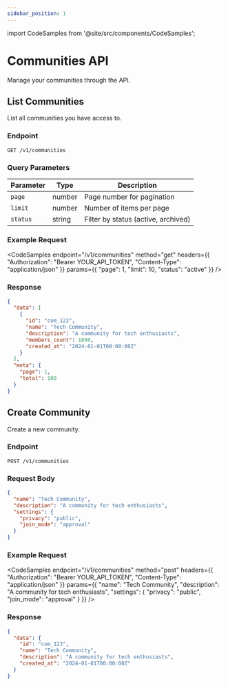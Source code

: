 ```yaml
---
sidebar_position: 1
---
```


import CodeSamples from '@site/src/components/CodeSamples';

# Communities API

Manage your communities through the API.

## List Communities

List all communities you have access to.

### Endpoint

`GET /v1/communities`

### Query Parameters

| Parameter | Type   | Description                         |
| --------- | ------ | ----------------------------------- |
| `page`    | number | Page number for pagination          |
| `limit`   | number | Number of items per page            |
| `status`  | string | Filter by status (active, archived) |

### Example Request

<CodeSamples
endpoint="/v1/communities"
method="get"
headers={{
    "Authorization": "Bearer YOUR_API_TOKEN",
    "Content-Type": "application/json"
  }}
params={{
    "page": 1,
    "limit": 10,
    "status": "active"
  }}
/>

### Response

```json
{
  "data": [
    {
      "id": "com_123",
      "name": "Tech Community",
      "description": "A community for tech enthusiasts",
      "members_count": 1000,
      "created_at": "2024-01-01T00:00:00Z"
    }
  ],
  "meta": {
    "page": 1,
    "total": 100
  }
}
```

## Create Community

Create a new community.

### Endpoint

`POST /v1/communities`

### Request Body

```json
{
  "name": "Tech Community",
  "description": "A community for tech enthusiasts",
  "settings": {
    "privacy": "public",
    "join_mode": "approval"
  }
}
```

### Example Request

<CodeSamples
endpoint="/v1/communities"
method="post"
headers={{
    "Authorization": "Bearer YOUR_API_TOKEN",
    "Content-Type": "application/json"
  }}
params={{
    "name": "Tech Community",
    "description": "A community for tech enthusiasts",
    "settings": {
      "privacy": "public",
      "join_mode": "approval"
    }
  }}
/>

### Response

```json
{
  "data": {
    "id": "com_123",
    "name": "Tech Community",
    "description": "A community for tech enthusiasts",
    "created_at": "2024-01-01T00:00:00Z"
  }
}
```
